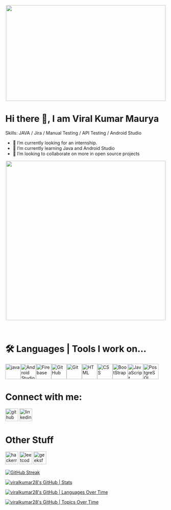 <div align="center">
<img width="500" height="300" src="https://media.giphy.com/media/amnDY6qojNKmd6FTk3/giphy.gif"/>
</div>

<h1> Hi there 👋, I am Viral Kumar Maurya</h1>

Skills: JAVA / Jira / Manual Testing / API Testing / Android Studio

- 🔭 I’m currently looking for an internship.
- 🌱 I’m currently learning Java and Android Studio 
- 👯 I’m looking to collaborate on more in open source projects 

<div align="center">
<img width="500" height="500" src="https://media.giphy.com/media/zdF3lMDlvCYWA/giphy.gif"/>
</div>

<br><h1>🛠️ Languages | Tools I work on...</h1>
<div style="display:flex;">
 <a><img height="48" src="https://cdn.jsdelivr.net/npm/simple-icons@3.0.1/icons/java.svg" alt="java"></a>
 <a><img height="48" src="https://cdn.jsdelivr.net/npm/simple-icons@3.0.1/icons/androidstudio.svg" alt="Android Studio"></a>
 <a><img height="48" src="https://cdn.jsdelivr.net/npm/simple-icons@3.0.1/icons/firebase.svg" alt="Firebase"></a>
 <a><img height="48" src="https://cdn.jsdelivr.net/npm/simple-icons@3.0.1/icons/github.svg" alt="GitHub"></a>
 <a><img height="48" src="https://cdn.jsdelivr.net/npm/simple-icons@3.0.1/icons/git.svg" alt="Git"></a>
 <a><img height="48" src="https://upload.wikimedia.org/wikipedia/commons/thumb/6/61/HTML5_logo_and_wordmark.svg/1200px-HTML5_logo_and_wordmark.svg.png" alt="HTML"></a>
 <a><img height="48" src="https://upload.wikimedia.org/wikipedia/commons/thumb/d/d5/CSS3_logo_and_wordmark.svg/1200px-CSS3_logo_and_wordmark.svg.png" alt="CSS"></a>
 <a><img height="48" src="https://cdn.jsdelivr.net/npm/simple-icons@3.0.1/icons/bootstrap.svg" alt="BootStrap"></a>
 <a><img height="48" src="https://cdn.jsdelivr.net/npm/simple-icons@3.0.1/icons/javascript.svg" alt="JavaScript"></a>
 <a><img height="48" src="https://cdn.jsdelivr.net/npm/simple-icons@3.0.1/icons/postgresql.svg" alt="PostgreSQL"></a>
 </div> 

<h1> Connect with me: </h1>

[<img src='https://cdn.jsdelivr.net/npm/simple-icons@3.0.1/icons/github.svg' alt='github' height='40'>](https://github.com/viralkumar28)  [<img src='https://cdn.jsdelivr.net/npm/simple-icons@3.0.1/icons/linkedin.svg' alt='linkedin' height='40'>](https://www.linkedin.com/in/vk28)   

<h1>Other Stuff</h1>

[<img src='https://cdn.jsdelivr.net/npm/simple-icons@3.0.1/icons/hackerrank.svg' alt='hackerrank' height='40'>](https://www.hackerrank.com/viralkumarmaurya) 
[<img src='https://cdn.jsdelivr.net/npm/simple-icons@3.0.1/icons/leetcode.svg' alt='leetcode' height='40'>](https://leetcode.com/vkm28/)
[<img src='https://cdn.jsdelivr.net/npm/simple-icons@3.0.1/icons/geeksforgeeks.svg' alt='geeksforgeeks' height='40'>](https://auth.geeksforgeeks.org/user/viralkumarmaurya/practice)


[![GitHub Streak](http://github-readme-streak-stats.herokuapp.com?user=viralkumar28)](https://git.io/streak-stats)

[![viralkumar28's GitHub | Stats](https://stats.quine.sh/viralkumar28/github?theme=dark)](https://quine.sh?utm_source=widgets&utm_campaign=viralkumar28)

[![viralkumar28's GitHub | Languages Over Time](https://stats.quine.sh/viralkumar28/languages-over-time?theme=dark)](https://quine.sh?utm_source=widgets&utm_campaign=viralkumar28)

[![viralkumar28's GitHub | Topics Over Time](https://stats.quine.sh/viralkumar28/topics-over-time?theme=dark)](https://quine.sh?utm_source=widgets&utm_campaign=viralkumar28)
